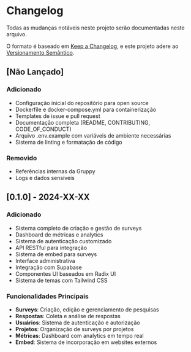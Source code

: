 # Changelog

Todas as mudanças notáveis neste projeto serão documentadas neste arquivo.

O formato é baseado em [Keep a Changelog](https://keepachangelog.com/pt-BR/1.0.0/),
e este projeto adere ao [Versionamento Semântico](https://semver.org/lang/pt-BR/).

## [Não Lançado]

### Adicionado
- Configuração inicial do repositório para open source
- Dockerfile e docker-compose.yml para containerização
- Templates de issue e pull request
- Documentação completa (README, CONTRIBUTING, CODE_OF_CONDUCT)
- Arquivo .env.example com variáveis de ambiente necessárias
- Sistema de linting e formatação de código

### Removido
- Referências internas da Gruppy
- Logs e dados sensíveis

## [0.1.0] - 2024-XX-XX

### Adicionado
- Sistema completo de criação e gestão de surveys
- Dashboard de métricas e analytics
- Sistema de autenticação customizado
- API RESTful para integração
- Sistema de embed para surveys
- Interface administrativa
- Integração com Supabase
- Componentes UI baseados em Radix UI
- Sistema de temas com Tailwind CSS

### Funcionalidades Principais
- **Surveys**: Criação, edição e gerenciamento de pesquisas
- **Respostas**: Coleta e análise de respostas
- **Usuários**: Sistema de autenticação e autorização
- **Projetos**: Organização de surveys por projetos
- **Métricas**: Dashboard com analytics em tempo real
- **Embed**: Sistema de incorporação em websites externos